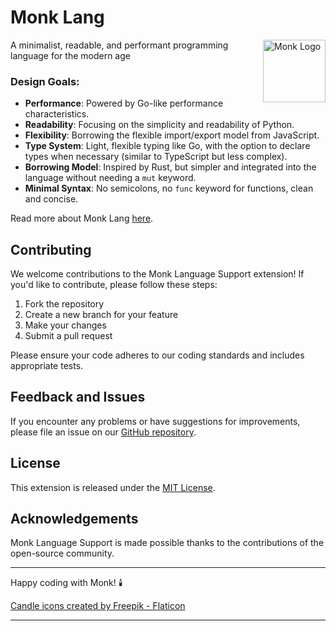 # Monk Lang

<img src="https://lh3.googleusercontent.com/d/1Exu7IiDLYq-DBJojIcj3LZRLLznjHOsa" alt="Monk Logo" width="100" height="100" align="right" />

A minimalist, readable, and performant programming language for the modern age

### **Design Goals:**
- **Performance**: Powered by Go-like performance characteristics.
- **Readability**: Focusing on the simplicity and readability of Python.
- **Flexibility**: Borrowing the flexible import/export model from JavaScript.
- **Type System**: Light, flexible typing like Go, with the option to declare types when necessary (similar to TypeScript but less complex).
- **Borrowing Model**: Inspired by Rust, but simpler and integrated into the language without needing a `mut` keyword.
- **Minimal Syntax**: No semicolons, no `func` keyword for functions, clean and concise.

Read more about Monk Lang [here](ABOUT.md).

## Contributing

We welcome contributions to the Monk Language Support extension! If you'd like to contribute, please follow these steps:

1. Fork the repository
2. Create a new branch for your feature
3. Make your changes
4. Submit a pull request

Please ensure your code adheres to our coding standards and includes appropriate tests.

## Feedback and Issues

If you encounter any problems or have suggestions for improvements, please file an issue on our [GitHub repository](https://github.com/monkfromearth/monk-lang).

## License

This extension is released under the [MIT License](https://en.wikipedia.org/wiki/MIT_License).

## Acknowledgements

Monk Language Support is made possible thanks to the contributions of the open-source community.

---

Happy coding with Monk! 🕯️

<a href="https://www.flaticon.com/free-icons/candle" title="candle icons">Candle icons created by Freepik - Flaticon</a>

---
